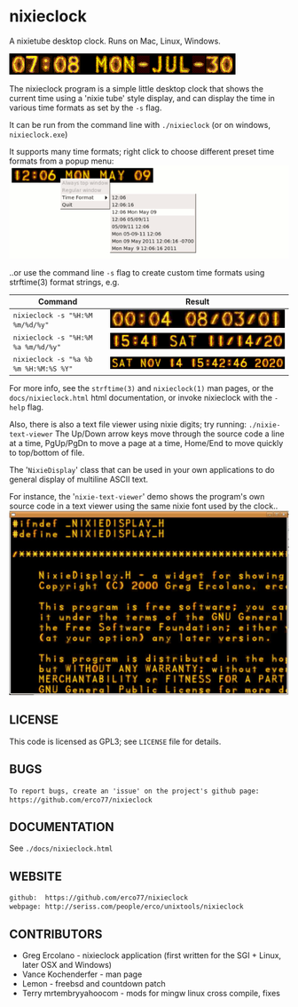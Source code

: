 # nixieclock

A nixietube desktop clock. Runs on Mac, Linux, Windows.

![Image of nixieclock](https://raw.githubusercontent.com/erco77/nixieclock/main/docs/images/nixiedate-anim.gif)

The nixieclock program is a simple little desktop clock that shows the
current time using a 'nixie tube' style display, and can display the
time in various time formats as set by the `-s` flag.

It can be run from the command line with `./nixieclock` (or on windows,
`nixieclock.exe`)

It supports many time formats; right click to choose different preset time formats from a popup menu:
![Popup Menu](https://raw.githubusercontent.com/erco77/nixieclock/main/docs/images/nixieclock-popup-menu.png)

..or use the command line `-s` flag to create custom time formats using strftime(3) format strings, e.g.

Command | Result
------- | -------
`nixieclock -s "%H:%M %m/%d/%y"` | ![Time format example](https://raw.githubusercontent.com/erco77/nixieclock/main/docs/images/nixiedate-digitformat.jpg)
`nixieclock -s "%H:%M %a %m/%d/%y"` | ![Time format example](https://raw.githubusercontent.com/erco77/nixieclock/main/docs/images/nixiedate-hm_dow_mm_dd_yy.jpg)
`nixieclock -s "%a %b %m %H:%M:%S %Y"` | ![Time format example](https://raw.githubusercontent.com/erco77/nixieclock/main/docs/images/nixiedate-unix-format.jpg)

For more info, see the `strftime(3)` and `nixieclock(1)` man pages, or the `docs/nixieclock.html` html documentation, or invoke nixieclock with the `-help` flag.

Also, there is also a text file viewer using nixie digits; try running:
`./nixie-text-viewer` The Up/Down arrow keys move through the source code
a line at a time, PgUp/PgDn to move a page at a time, Home/End to move
quickly to top/bottom of file.

The '`NixieDisplay`' class that can be used in your own applications to
do general display of multiline ASCII text.

For instance, the '`nixie-text-viewer`' demo shows the program's own source
code in a text viewer using the same nixie font used by the clock..
![Nixie text viewer screenshot](https://raw.githubusercontent.com/erco77/nixieclock/main/docs/images/nixie-text-viewer.jpg)

## LICENSE

This code is licensed as GPL3; see `LICENSE` file for details.

## BUGS

    To report bugs, create an 'issue' on the project's github page:
    https://github.com/erco77/nixieclock

## DOCUMENTATION

See `./docs/nixieclock.html`

## WEBSITE

    github:  https://github.com/erco77/nixieclock
    webpage: http://seriss.com/people/erco/unixtools/nixieclock

## CONTRIBUTORS

* Greg Ercolano - nixieclock application (first written for the SGI + Linux, later OSX and Windows)
* Vance Kochenderfer - man page
* Lemon - freebsd and countdown patch
* Terry mrtembryyahoocom - mods for mingw linux cross compile, fixes
